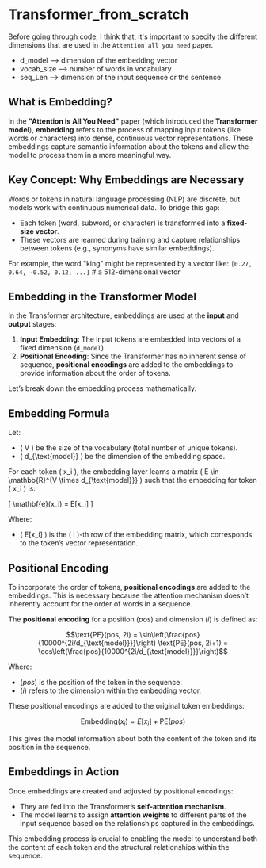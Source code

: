 # Transformer_from_scratch

Before going through code, I think that, it's important to specify the different dimensions that are used in the  `Attention all you need` paper.
 - d_model --> dimension of the embedding vector
 - vocab_size --> number of words in vocabulary
 - seq_Len --> dimension of the input sequence or the sentence
 


 ## What is Embedding?

In the **"Attention is All You Need"** paper (which introduced the **Transformer model**), **embedding** refers to the process of mapping input tokens (like words or characters) into dense, continuous vector representations. These embeddings capture semantic information about the tokens and allow the model to process them in a more meaningful way.

## Key Concept: Why Embeddings are Necessary

Words or tokens in natural language processing (NLP) are discrete, but models work with continuous numerical data. To bridge this gap:
- Each token (word, subword, or character) is transformed into a **fixed-size vector**.
- These vectors are learned during training and capture relationships between tokens (e.g., synonyms have similar embeddings).

For example, the word "king" might be represented by a vector like:
`[0.27, 0.64, -0.52, 0.12, ...]` # a 512-dimensional vector


## Embedding in the Transformer Model

In the Transformer architecture, embeddings are used at the **input** and **output** stages:
1. **Input Embedding**: The input tokens are embedded into vectors of a fixed dimension (`d_model`).
2. **Positional Encoding**: Since the Transformer has no inherent sense of sequence, **positional encodings** are added to the embeddings to provide information about the order of tokens.

Let’s break down the embedding process mathematically.

## Embedding Formula

Let:
- \( V \) be the size of the vocabulary (total number of unique tokens).
- \( d_{\text{model}} \) be the dimension of the embedding space.

For each token \( x_i \), the embedding layer learns a matrix \( E \in \mathbb{R}^{V \times d_{\text{model}}} \) such that the embedding for token \( x_i \) is:

\[
\mathbf{e}(x_i) = E[x_i]
\]

Where:
- \( E[x_i] \) is the \( i \)-th row of the embedding matrix, which corresponds to the token’s vector representation.

## Positional Encoding

To incorporate the order of tokens, **positional encodings** are added to the embeddings. This is necessary because the attention mechanism doesn’t inherently account for the order of words in a sequence.

The **positional encoding** for a position $( pos )$ and dimension $( i )$ is defined as:

```math
\text{PE}(pos, 2i) = \sin\left(\frac{pos}{10000^{2i/d_{\text{model}}}}\right)
\text{PE}(pos, 2i+1) = \cos\left(\frac{pos}{10000^{2i/d_{\text{model}}}}\right)
```

Where:
- $( pos )$ is the position of the token in the sequence.
- $( i )$ refers to the dimension within the embedding vector.

These positional encodings are added to the original token embeddings:

```math
\text{Embedding}(x_i) = E[x_i] + \text{PE}(pos)
```

This gives the model information about both the content of the token and its position in the sequence.

## Embeddings in Action

Once embeddings are created and adjusted by positional encodings:
- They are fed into the Transformer’s **self-attention mechanism**.
- The model learns to assign **attention weights** to different parts of the input sequence based on the relationships captured in the embeddings.

This embedding process is crucial to enabling the model to understand both the content of each token and the structural relationships within the sequence.

